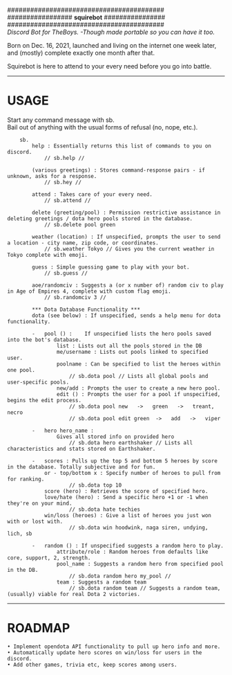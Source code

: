 #########################################<br>
################# **squirebot** ################<br>
#########################################<br>
*Discord Bot for TheBoys.*
    *-Though made portable so you can have it too.*

Born on Dec. 16, 2021, launched and living on the internet one week later,<br>
and (mostly) complete exactly one month after that.<br>

Squirebot is here to attend to your every need before you go into battle.

<hr><h1>USAGE</h1>

Start any command message with sb.<br>
Bail out of anything with the usual forms of refusal (no, nope, etc.).

        sb.
            help : Essentially returns this list of commands to you on discord.
                // sb.help // 

            (various greetings) : Stores command-response pairs - if unknown, asks for a response.
                // sb.hey // 

            attend : Takes care of your every need.
                // sb.attend // 

            delete (greeting/pool) : Permission restrictive assistance in deleting greetings / dota hero pools stored in the database.
                // sb.delete pool green

            weather (location) : If unspecified, prompts the user to send a location - city name, zip code, or coordinates.
                // sb.weather Tokyo // Gives you the current weather in Tokyo complete with emoji.
                    
            guess : Simple guessing game to play with your bot.
                // sb.guess // 

            aoe/randomciv : Suggests a (or x number of) random civ to play in Age of Empires 4, complete with custom flag emoji.
                // sb.randomciv 3 // 
        
            *** Dota Database Functionality ***
            dota (see below) : If unspecified, sends a help menu for dota functionality.

            -   pool () :    If unspecified lists the hero pools saved into the bot's database.
                    list : Lists out all the pools stored in the DB
                    me/username : Lists out pools linked to specified user.
                    poolname : Can be specified to list the heroes within one pool.
                        // sb.dota pool // Lists all global pools and user-specific pools.
                    new/add : Prompts the user to create a new hero pool.
                    edit () : Prompts the user for a pool if unspecified, begins the edit process.
                        // sb.dota pool new   ->   green   ->   treant, necro
                        // sb.dota pool edit green  ->   add   ->   viper

            -   hero hero_name :  
                    Gives all stored info on provided hero
                        // sb.dota hero earthshaker // Lists all characteristics and stats stored on Earthshaker.

            -   scores : Pulls up the top 5 and bottom 5 heroes by score in the database. Totally subjective and for fun.
                or - top/bottom x : Specify number of heroes to pull from for ranking.
                        // sb.dota top 10
                score (hero) : Retrieves the score of specified hero.
                love/hate (hero) : Send a specific hero +1 or -1 when they're on your mind.
                        // sb.dota hate techies
                win/loss (heroes) : Give a list of heroes you just won with or lost with.
                        // sb.dota win hoodwink, naga siren, undying, lich, sb

            -   random () : If unspecified suggests a random hero to play.
                    attribute/role : Random heroes from defaults like core, support, 2, strength.
                    pool_name : Suggests a random hero from specified pool in the DB.
                        // sb.dota random hero my_pool //
                    team : Suggests a random team
                        // sb.dota random team // Suggests a random team, (usually) viable for real Dota 2 victories.
    
<hr><h1>ROADMAP</h1>

    • Implement opendota API functionality to pull up hero info and more.
    • Automatically update hero scores on win/loss for users in the discord.
    • Add other games, trivia etc, keep scores among users.